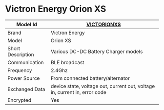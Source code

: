 # Victron Energy Orion XS

|Model Id|[VICTORIONXS](https://github.com/theengs/decoder/blob/development/src/devices/VICTRON_ORIONXS_json.h)|
|-|-|
|Brand|Victron Energy|
|Model|Orion XS|
|Short Description|Various DC-DC Battery Charger models|
|Communication|BLE broadcast|
|Frequency|2.4Ghz|
|Power Source|From connected battery/alternator|
|Exchanged Data|device state, voltage out, current out, voltage in, current in, error code|
|Encrypted|Yes|
